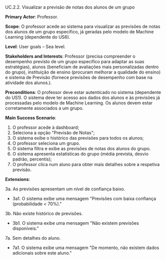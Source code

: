UC.2.2. Visualizar a previsão de notas dos alunos de um grupo

**Primary Actor**: Professor.

**Scope**: O professor acede ao sistema para visualizar as previsões de notas dos alunos de um grupo específico, já geradas pelo modelo de Machine Learning (dependente do US6).

**Level**: User goals – Sea level.

**Stakeholders and Interests**: Professor (precisa compreender o desempenho previsto de um grupo especifico para adaptar as suas estratégias), alunos (beneficiam de avaliações  mais personalizadas dentro do grupo), instituição de ensino (procuram melhorar a qualidade do ensino) e sistema de Previsão (fornece previsões de desempenho com base na atividade dos alunos.).

**Preconditions**: O professor deve estar autenticado no sistema (dependente do US1). O sistema deve ter acesso aos dados dos alunos e às previsões já processadas pelo modelo de Machine Learning. Os alunos devem estar corretamente associados a um grupo.

**Main Success Scenario**:  
1. O professor acede à dashboard;
2. Seleciona a opção "Previsão de Notas";
3. O sistema exibe o histórico das previsões para todos os alunos;
4. O professor seleciona um grupo.
5. O sistema filtra e exibe as previsões de notas dos alunos do grupo.
6. O sistema apresenta estatísticas do grupo (média prevista, desvio padrão, percentis);
7. O professor clica num aluno para obter mais detalhes sobre a respetiva previsão.

**Extensions**:

3a. As previsões apresentam um nível de confiança baixo.
- 3a1. O sistema exibe uma mensagem "Previsões com baixa confiança (probabilidade < 70%)."

3b. Não existe histórico de previsões.
- 3b1. O sistema exibe uma mensagem "Não existem previsões disponíveis."
 
7a. Sem detalhes do aluno.
- 7a1. O sistema exibe uma mensagem "De momento, não existem dados adicionais sobre este aluno."